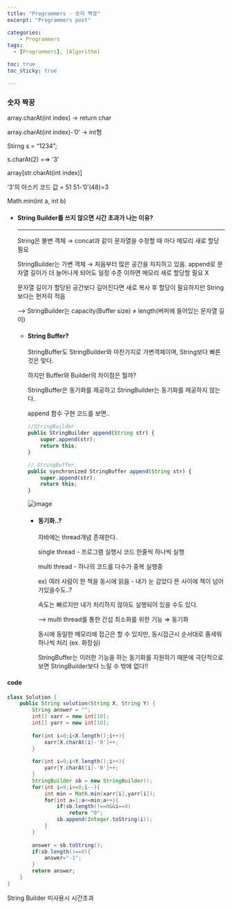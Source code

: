 ```yaml
---
title: "Programmers - 숫자 짝꿍"
excerpt: "Programmers post"

categories:
    - Programmers
tags:
  - [Programmers], [Algorithm]

toc: true
toc_sticky: true

---
```

### 숫자 짝꿍
    
array.charAt(int index) → return char

array.charAt(int index)-’0’ → int형

Stirng s = “1234”;

s.charAt(2) =⇒ ‘3’

array[str.charAt(int index)]

‘3’의 아스키 코드 값 = 51
51-’0’(48)=3

Math.min(int a, int b)

- #### String Builder를 쓰지 않으면 시간 초과가 나는 이유?
    
    ---
    
    String은 불변 객체 → concat과 같이 문자열을 수정할 때 마다 메모리 새로 할당 필요
    
    StringBuilder는 가변 객체 → 처음부터 많은 공간을 차지하고 있음. append로 문자열 길이가 더 늘어나게 되어도 일정 수준 이하면 메모리 새로 할당할 필요 X
    
    문자열 길이가 할당된 공간보다 길어진다면 새로 복사 후 할당이 필요하지만 String보다는 현저히 적음
    
    —> StringBuilder는 capacity(Buffer size) ≠ length(버퍼에 들어있는 문자열 길이)  
    
    - #### String Buffer?
        
        StringBuffer도 StringBuilder와 마찬가지로 가변객체이며, String보다 빠른 것은 맞다.
        
        하지만 Buffer와 Builder의 차이점은 뭘까?
        
        StringBuffer은 동기화를 제공하고 StringBuilder는 동기화를 제공하지 않는다. 
        
        append 함수 구현 코드를 보면..
        
        ```jsx
        //StringBuilder
        public StringBuilder append(String str) {
            super.append(str);
            return this;
        }
        
        // StringBuffer
        public synchronized StringBuffer append(String str) {
            super.append(str);
            return this;
        }
        ```
        ![image](https://github.com/ssoxong/ssoxong.github.io/assets/112956015/501b74eb-b8ee-462d-8a4a-3912f68a8a89)
        
        - #### 동기화..?
            
            자바에는 thread개념 존재한다.  
            
            single thread - 프로그램 실행시 코드 한줄씩 하나씩 실행  
            
            multi thread - 하나의 코드를 다수가 중복 실행중
            
            ex) 여러 사람이 한 책을 동시에 읽음 - 내가 눈 감았다 뜬 사이에 책이 넘어가있을수도..?
            
            속도는 빠르지만 내가 처리하지 않아도 실행되어 있을 수도 있다.
            
            —> multi thread를 통한 간섭 최소화를 위한 기능 ⇒ 동기화
            
            동시에 동일한 메모리에 접근은 할 수 있지만, 동시접근시 순서대로 줄세워 하나씩 처리 (ex. 화장실)
            
            StringBuffer는 이러한 기능을 하는 동기화를 지원하기 때문에 극단적으로 보면 StringBuilder보다 느릴 수 밖에 없다!!

#### code
```java
class Solution {
    public String solution(String X, String Y) {
        String answer = "";
        int[] xarr = new int[10];
        int[] yarr = new int[10];
        
        for(int i=0;i<X.length();i++){
            xarr[X.charAt(i)-'0']++;
        }
        
        for(int i=0;i<Y.length();i++){
            yarr[Y.charAt(i)-'0']++;
        }
        StringBuilder sb = new StringBuilder();
        for(int i=9;i>=0;i--){
            int min = Math.min(xarr[i],yarr[i]);
            for(int a=1;a<=min;a++){
                if(sb.length()==0&&i==0)
                    return "0";
                sb.append(Integer.toString(i));
            }
        }
        
        answer = sb.toString();
        if(sb.length()==0){
            answer="-1";
        }
        return answer;
    }
}
```

String Builder 미사용시 시간초과